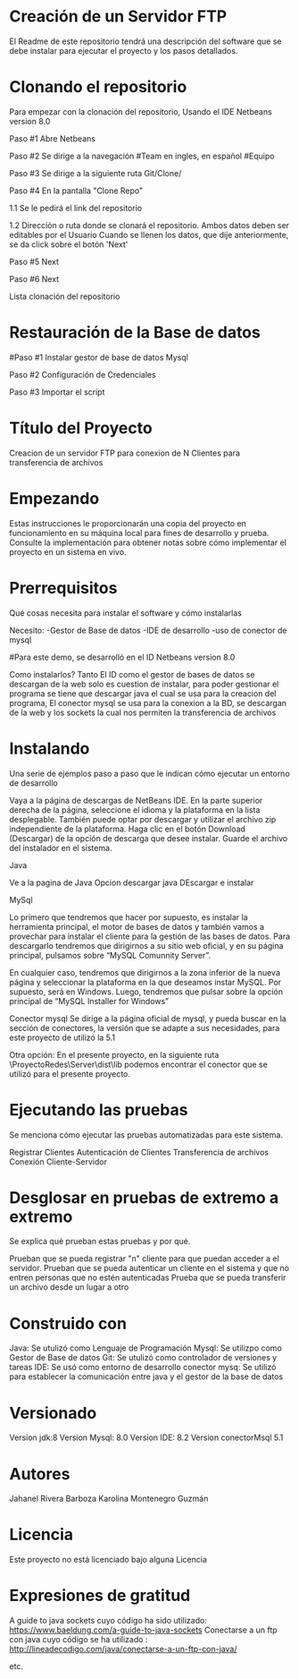 # Creación de un Servidor FTP


El Readme de este repositorio tendrá una descripción del software que se debe instalar
para ejecutar el proyecto y los pasos detallados. 


# Clonando el repositorio
Para empezar con la clonación del repositorio,
Usando el IDE Netbeans version 8.0

Paso #1 Abre Netbeans

Paso #2 Se dirige a la navegación #Team en ingles, en español #Equipo

Paso #3 Se dirige a la siguiente ruta Git/Clone/

Paso #4  En la pantalla "Clone Repo"

1.1 Se le pedirá el link del repositorio

1.2 Dirección o ruta donde se clonará  el repositorio.
Ambos datos deben ser editables por el Usuario
Cuando se llenen los datos, que dije anteriormente, se da click sobre el botón 'Next'

Paso #5 Next

Paso #6 Next



Lista clonación del repositorio



# Restauración de la Base de datos

#Paso #1
Instalar gestor de base de datos Mysql

Paso #2 Configuración de Credenciales

Paso #3 Importar el script




# Título del Proyecto
Creacion de un servidor FTP para conexion de N Clientes para transferencia de archivos


# Empezando

Estas instrucciones le proporcionarán una copia del proyecto en funcionamiento en su máquina local para fines de desarrollo y prueba. Consulte la implementación para obtener notas sobre cómo implementar el proyecto en un sistema en vivo.

# Prerrequisitos
Qué cosas necesita para instalar el software y cómo instalarlas

Necesito:
-Gestor de Base de datos
-IDE de desarrollo
-uso de conector de mysql 

#Para este demo, se desarrolló en  el ID Netbeans version 8.0

Como instalarlos?
Tanto El ID como el gestor de bases de datos se descargan de la web solo es cuestion de instalar,
para poder gestionar el programa se tiene que descargar java el cual se usa para la creacion del programa,
El conector mysql  se usa para la conexion a la BD, se descargan de la web y  los sockets  la cual nos permiten la transferencia de archivos


# Instalando
Una serie de ejemplos paso a paso que le indican cómo ejecutar un entorno de desarrollo

Vaya a la página de descargas de NetBeans IDE.
En la parte superior derecha de la página, seleccione el idioma y la plataforma en la lista desplegable. También puede optar por descargar y utilizar el archivo zip independiente de la plataforma.
Haga clic en el botón Download (Descargar) de la opción de descarga que desee instalar.
Guarde el archivo del instalador en el sistema.


Java

Ve a la pagina de Java
Opcion descargar java
DEscargar e instalar

MySql

Lo primero que tendremos que hacer por supuesto, es instalar la herramienta principal,
 el motor de bases de datos y también vamos a provechar para instalar el cliente para la gestión 
de las bases de datos. Para descargarlo tendremos que dirigirnos a su sitio web oficial,
 y en su página principal, pulsamos sobre “MySQL Comunnity Server”.

En cualquier caso, tendremos que dirigirnos a la zona inferior de la nueva página y
 seleccionar la plataforma en la que deseamos instar MySQL. Por supuesto, será en Windows.
 Luego, tendremos que pulsar sobre la opción principal de “MySQL Installer for Windows”

Conector mysql
Se dirige a la página oficial de mysql, y pueda buscar en la sección de conectores, la versión que se adapte a sus necesidades, para este proyecto de utilizó la 5.1

Otra opción: En el presente proyecto, en la siguiente ruta \\ProyectoRedes\Server\dist\lib
podemos encontrar el conector que se utilizó para el presente proyecto.



# Ejecutando las pruebas
Se menciona cómo ejecutar las pruebas automatizadas para este sistema.

Registrar Clientes
Autenticación de Clientes
Transferencia de archivos
Conexión Cliente-Servidor

# Desglosar en pruebas de extremo a extremo
Se explica qué prueban estas pruebas y por qué.

Prueban  que se pueda registrar "n" cliente para que puedan acceder a el servidor.
Prueban que se pueda autenticar un cliente en el sistema y que no entren personas que no estén autenticadas
Prueba que se  pueda transferir un archivo desde un lugar a otro

# Construido con
Java: Se utulizó como Lenguaje de Programación
Mysql: Se utilizpo como Gestor de Base de datos
Git: Se utulizó como controlador de versiones y tareas
IDE: Se usó como entorno de desarrollo
conector mysq: Se utilizó para establecer la comunicación entre java y el gestor de la base de datos

# Versionado
Version jdk:8
Version Mysql: 8.0
Version IDE: 8.2
Version conectorMsql 5.1

# Autores
Jahanel Rivera Barboza
Karolina Montenegro Guzmán

# Licencia
Este proyecto no está licenciado bajo alguna  Licencia

# Expresiones de gratitud
A guide to java sockets cuyo código ha sido utilizado: https://www.baeldung.com/a-guide-to-java-sockets
Conectarse a un ftp con java cuyo código se ha utilizado : http://lineadecodigo.com/java/conectarse-a-un-ftp-con-java/

etc.
